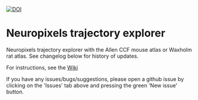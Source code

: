 [![DOI](https://zenodo.org/badge/429406115.svg)](https://zenodo.org/badge/latestdoi/429406115)

# Neuropixels trajectory explorer
Neuropixels trajectory explorer with the Allen CCF mouse atlas or Waxholm rat atlas. See changelog below for history of updates.

For instructions, see the [Wiki](https://github.com/petersaj/neuropixels_trajectory_explorer/wiki)

If you have any issues/bugs/suggestions, please open a github issue by clicking on the 'Issues' tab above and pressing the green 'New issue' button.
